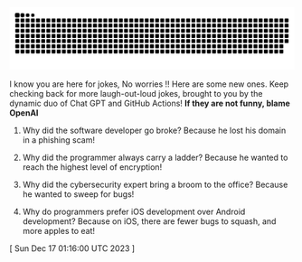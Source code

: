 <picture>
  <source media="(prefers-color-scheme: dark)" srcset="https://raw.githubusercontent.com/platane/platane/output/github-contribution-grid-snake-dark.svg">
  <source media="(prefers-color-scheme: light)" srcset="https://raw.githubusercontent.com/platane/platane/output/github-contribution-grid-snake.svg">
  <img alt="github contribution grid snake animation" src="https://raw.githubusercontent.com/platane/platane/output/github-contribution-grid-snake.svg">
</picture>


I know you are here for jokes, No worries !!
Here are some new ones. Keep checking back for more laugh-out-loud jokes, brought to you by the dynamic duo of Chat GPT and GitHub Actions! __If they are not funny, blame OpenAI__
 
1. Why did the software developer go broke? Because he lost his domain in a phishing scam!

2. Why did the programmer always carry a ladder? Because he wanted to reach the highest level of encryption!

3. Why did the cybersecurity expert bring a broom to the office? Because he wanted to sweep for bugs!

4. Why do programmers prefer iOS development over Android development? Because on iOS, there are fewer bugs to squash, and more apples to eat!
 
[ 
Sun Dec 17 01:16:00 UTC 2023
 ]
